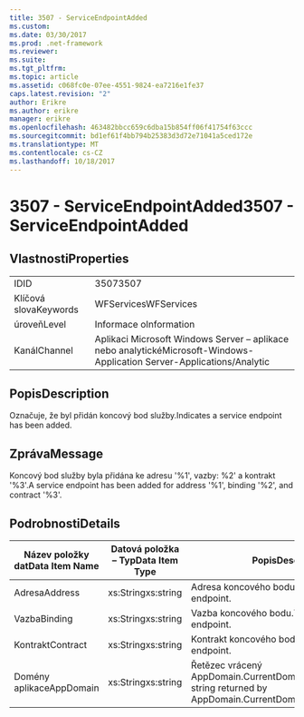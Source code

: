 ```yaml
---
title: 3507 - ServiceEndpointAdded
ms.custom: 
ms.date: 03/30/2017
ms.prod: .net-framework
ms.reviewer: 
ms.suite: 
ms.tgt_pltfrm: 
ms.topic: article
ms.assetid: c068fc0e-07ee-4551-9824-ea7216e1fe37
caps.latest.revision: "2"
author: Erikre
ms.author: erikre
manager: erikre
ms.openlocfilehash: 463482bbcc659c6dba15b854ff06f41754f63ccc
ms.sourcegitcommit: bd1ef61f4bb794b25383d3d72e71041a5ced172e
ms.translationtype: MT
ms.contentlocale: cs-CZ
ms.lasthandoff: 10/18/2017
---
```

# <a name="3507---serviceendpointadded"></a><span data-ttu-id="7aca6-102">3507 - ServiceEndpointAdded</span><span class="sxs-lookup"><span data-stu-id="7aca6-102">3507 - ServiceEndpointAdded</span></span>
## <a name="properties"></a><span data-ttu-id="7aca6-103">Vlastnosti</span><span class="sxs-lookup"><span data-stu-id="7aca6-103">Properties</span></span>  
  
|||  
|-|-|  
|<span data-ttu-id="7aca6-104">ID</span><span class="sxs-lookup"><span data-stu-id="7aca6-104">ID</span></span>|<span data-ttu-id="7aca6-105">3507</span><span class="sxs-lookup"><span data-stu-id="7aca6-105">3507</span></span>|  
|<span data-ttu-id="7aca6-106">Klíčová slova</span><span class="sxs-lookup"><span data-stu-id="7aca6-106">Keywords</span></span>|<span data-ttu-id="7aca6-107">WFServices</span><span class="sxs-lookup"><span data-stu-id="7aca6-107">WFServices</span></span>|  
|<span data-ttu-id="7aca6-108">úroveň</span><span class="sxs-lookup"><span data-stu-id="7aca6-108">Level</span></span>|<span data-ttu-id="7aca6-109">Informace o</span><span class="sxs-lookup"><span data-stu-id="7aca6-109">Information</span></span>|  
|<span data-ttu-id="7aca6-110">Kanál</span><span class="sxs-lookup"><span data-stu-id="7aca6-110">Channel</span></span>|<span data-ttu-id="7aca6-111">Aplikaci Microsoft Windows Server – aplikace nebo analytické</span><span class="sxs-lookup"><span data-stu-id="7aca6-111">Microsoft-Windows-Application Server-Applications/Analytic</span></span>|  
  
## <a name="description"></a><span data-ttu-id="7aca6-112">Popis</span><span class="sxs-lookup"><span data-stu-id="7aca6-112">Description</span></span>  
 <span data-ttu-id="7aca6-113">Označuje, že byl přidán koncový bod služby.</span><span class="sxs-lookup"><span data-stu-id="7aca6-113">Indicates a service endpoint has been added.</span></span>  
  
## <a name="message"></a><span data-ttu-id="7aca6-114">Zpráva</span><span class="sxs-lookup"><span data-stu-id="7aca6-114">Message</span></span>  
 <span data-ttu-id="7aca6-115">Koncový bod služby byla přidána ke adresu '%1', vazby: %2' a kontrakt '%3'.</span><span class="sxs-lookup"><span data-stu-id="7aca6-115">A service endpoint has been added for address '%1', binding '%2', and contract '%3'.</span></span>  
  
## <a name="details"></a><span data-ttu-id="7aca6-116">Podrobnosti</span><span class="sxs-lookup"><span data-stu-id="7aca6-116">Details</span></span>  
  
|<span data-ttu-id="7aca6-117">Název položky dat</span><span class="sxs-lookup"><span data-stu-id="7aca6-117">Data Item Name</span></span>|<span data-ttu-id="7aca6-118">Datová položka – Typ</span><span class="sxs-lookup"><span data-stu-id="7aca6-118">Data Item Type</span></span>|<span data-ttu-id="7aca6-119">Popis</span><span class="sxs-lookup"><span data-stu-id="7aca6-119">Description</span></span>|  
|--------------------|--------------------|-----------------|  
|<span data-ttu-id="7aca6-120">Adresa</span><span class="sxs-lookup"><span data-stu-id="7aca6-120">Address</span></span>|<span data-ttu-id="7aca6-121">xs:String</span><span class="sxs-lookup"><span data-stu-id="7aca6-121">xs:string</span></span>|<span data-ttu-id="7aca6-122">Adresa koncového bodu.</span><span class="sxs-lookup"><span data-stu-id="7aca6-122">The address of the endpoint.</span></span>|  
|<span data-ttu-id="7aca6-123">Vazba</span><span class="sxs-lookup"><span data-stu-id="7aca6-123">Binding</span></span>|<span data-ttu-id="7aca6-124">xs:String</span><span class="sxs-lookup"><span data-stu-id="7aca6-124">xs:string</span></span>|<span data-ttu-id="7aca6-125">Vazba koncového bodu.</span><span class="sxs-lookup"><span data-stu-id="7aca6-125">The binding of the endpoint.</span></span>|  
|<span data-ttu-id="7aca6-126">Kontrakt</span><span class="sxs-lookup"><span data-stu-id="7aca6-126">Contract</span></span>|<span data-ttu-id="7aca6-127">xs:String</span><span class="sxs-lookup"><span data-stu-id="7aca6-127">xs:string</span></span>|<span data-ttu-id="7aca6-128">Kontrakt koncového bodu.</span><span class="sxs-lookup"><span data-stu-id="7aca6-128">The contract of the endpoint.</span></span>|  
|<span data-ttu-id="7aca6-129">Domény aplikace</span><span class="sxs-lookup"><span data-stu-id="7aca6-129">AppDomain</span></span>|<span data-ttu-id="7aca6-130">xs:String</span><span class="sxs-lookup"><span data-stu-id="7aca6-130">xs:string</span></span>|<span data-ttu-id="7aca6-131">Řetězec vrácený AppDomain.CurrentDomain.FriendlyName.</span><span class="sxs-lookup"><span data-stu-id="7aca6-131">The string returned by AppDomain.CurrentDomain.FriendlyName.</span></span>|
